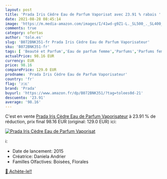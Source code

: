 ```yaml
---
layout: post
title: 'Prada Iris Cèdre Eau de Parfum Vaporisat avec 23.91 % rabais '
date: 2021-08-28 08:45:14
image: 'https://m.media-amazon.com/images/I/41wd-g9Z1-L._SL500_._SL400_.jpg'
comments: true
category: ofertas
author: 'tole.es'
slug: 'B072BNK351-fr Prada Iris Cèdre Eau de Parfum Vaporisateur'
sku: 'B072BNK351-fr'
tags: [ 'Beauté et Parfum','Eau de parfum femme','Parfums','Parfums femme','prada', ]
actualPrice: 98.16 EUR
currency: EUR
price: 98.16
comparePrice: 129.0 EUR
prodname: 'Prada Iris Cèdre Eau de Parfum Vaporisateur'
country: 'fr'
flag: '🇫🇷'
brand: 'Prada'
buyurl: 'https://www.amazon.fr/dp/B072BNK351/?tag=tolees0d-21'
descuento: '23.91'
average: '98.16'
---
```


C'est en vente [Prada Iris Cèdre Eau de Parfum Vaporisateur](https://www.amazon.fr/dp/B072BNK351/?tag=tolees0d-21)  à  23.91 % de réduction, prix final  98.16 EUR (original: 129.0 EUR) ici:

[![Prada Iris Cèdre Eau de Parfum Vaporisat](https://m.media-amazon.com/images/I/41wd-g9Z1-L._SL500_._SL400_.jpg)](https://www.amazon.fr/dp/B072BNK351/?tag=tolees0d-21)

ℹ️:

- Date de lancement: 2015
- Créatrice: Daniela Andrier
- Familles Olfactives: Boisées, Florales

[🛒 Achète-le!!](https://www.amazon.fr/dp/B072BNK351/?tag=tolees0d-21)
